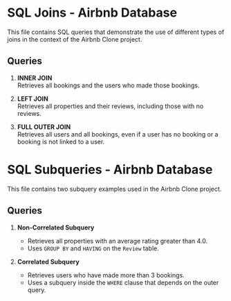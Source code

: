 # SQL Joins - Airbnb Database

This file contains SQL queries that demonstrate the use of different types of joins in the context of the Airbnb Clone project.

## Queries

1. **INNER JOIN**  
   Retrieves all bookings and the users who made those bookings.

2. **LEFT JOIN**  
   Retrieves all properties and their reviews, including those with no reviews.

3. **FULL OUTER JOIN**  
   Retrieves all users and all bookings, even if a user has no booking or a booking is not linked to a user.


# SQL Subqueries - Airbnb Database

This file contains two subquery examples used in the Airbnb Clone project.

## Queries

1. **Non-Correlated Subquery**
   - Retrieves all properties with an average rating greater than 4.0.
   - Uses `GROUP BY` and `HAVING` on the `Review` table.

2. **Correlated Subquery**
   - Retrieves users who have made more than 3 bookings.
   - Uses a subquery inside the `WHERE` clause that depends on the outer query.
